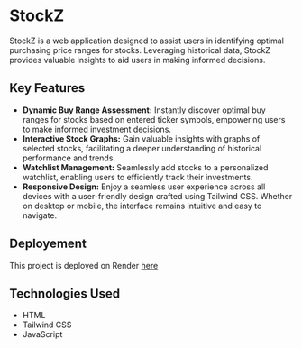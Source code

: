 # StockZ
StockZ is a web application designed to assist users in identifying optimal purchasing price ranges for stocks. Leveraging historical data, StockZ provides valuable insights to aid users in making informed decisions.

## Key Features

- **Dynamic Buy Range Assessment:** Instantly discover optimal buy ranges for stocks based on entered ticker symbols, empowering users to make informed investment decisions.
- **Interactive Stock Graphs:** Gain valuable insights with graphs of selected stocks, facilitating a deeper understanding of historical performance and trends.
- **Watchlist Management:** Seamlessly add stocks to a personalized watchlist, enabling users to efficiently track their investments.
- **Responsive Design:** Enjoy a seamless user experience across all devices with a user-friendly design crafted using Tailwind CSS. Whether on desktop or mobile, the interface remains intuitive and easy to navigate.

## Deployement
This project is deployed on Render [here](https://stockz-531y.onrender.com/)

## Technologies Used
- HTML
- Tailwind CSS
- JavaScript


